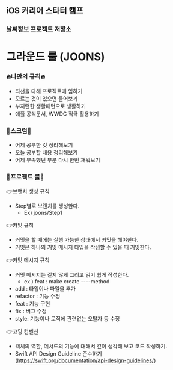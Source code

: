 ## iOS 커리어 스타터 캠프

### 날씨정보 프로젝트 저장소



# 그라운드 룰 (JOONS)



### 🔥나만의 규칙🔥

- 최선을 다해 프로젝트에 임하기
- 모르는 것이 있으면 물어보기
- 부지런한 생활패턴으로 생활하기
- 애플 공식문서, WWDC 적극 활용하기



### 📂스크럼📂

- 어제 공부한 것 정리해보기
- 오늘 공부할 내용 정리해보기
- 어제 부족했던 부분 다시 한번 채워보기



### 🎒프로젝트 룰🎒

👉브랜치 생성 규칙

- Step별로 브랜치를 생성한다. 
  - Ex) joons/Step1

👉커밋 규칙

- 커밋을 할 때에는 실행 가능한 상태에서 커밋을 해야한다. 
- 커밋은 하나의 커밋 메시지 타입을 작성할 수 있을 때 커밋한다.

👉커밋 메시지 규칙

- 커밋 메시지는 길지 않게 그리고 읽기 쉽게 작성한다.
  - ex ) feat : make create ----method
- add : 타입이나 파일을 추가
- refactor : 기능 수정
- feat : 기능 구현
- fix : 버그 수정
- style: 기능이나 로직에 관련없는 오탈자 등 수정

👉코딩 컨벤션

- 객체의 역할, 메서드의 기능에 대해서 깊이 생각해 보고 코드 작성하기.
- Swift API Design Guideline 준수하기 (https://swift.org/documentation/api-design-guidelines/)